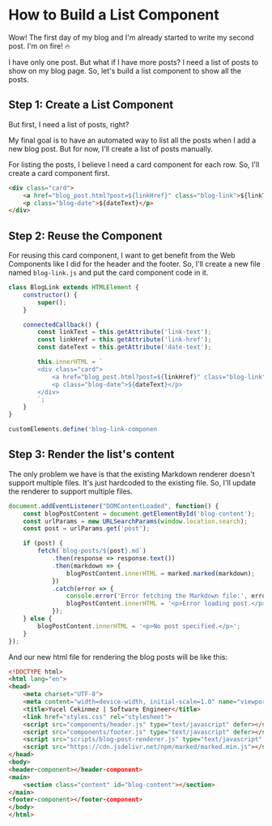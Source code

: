 # How to Build a List Component

Wow! The first day of my blog and I'm already started to write my second post. I'm on fire! 🔥

I have only one post. But what if I have more posts? I need a list of posts to show on my blog page. So, let's build a
list component to show all the posts.

## Step 1: Create a List Component

But first, I need a list of posts, right?

My final goal is to have an automated way to list all the posts when I add a new blog post. But for now, I'll create a
list of posts manually.

For listing the posts, I believe I need a card component for each row. So, I'll create a card component first.

```html
<div class="card">
    <a href="blog_post.html?post=${linkHref}" class="blog-link">${linkText}</a>
    <p class="blog-date">${dateText}</p>
</div>
```

## Step 2: Reuse the Component

For reusing this card component, I want to get benefit from the Web Components like I did for the header and the footer.
So, I'll create a new file named `blog-link.js` and put the card component code in it.

```javascript
class BlogLink extends HTMLElement {
    constructor() {
        super();
    }

    connectedCallback() {
        const linkText = this.getAttribute('link-text');
        const linkHref = this.getAttribute('link-href');
        const dateText = this.getAttribute('date-text');

        this.innerHTML = `
        <div class="card">
            <a href="blog_post.html?post=${linkHref}" class="blog-link">${linkText}</a>
            <p class="blog-date">${dateText}</p>
        </div>
        `;
    }
}

customElements.define('blog-link-componen
```

## Step 3: Render the list's content

The only problem we have is that the existing Markdown renderer doesn't support multiple files. It's just hardcoded to
the existing file. So, I'll update the renderer to support multiple files.

```javascript
document.addEventListener("DOMContentLoaded", function() {
    const blogPostContent = document.getElementById('blog-content');
    const urlParams = new URLSearchParams(window.location.search);
    const post = urlParams.get('post');

    if (post) {
        fetch(`blog-posts/${post}.md`)
            .then(response => response.text())
            .then(markdown => {
                blogPostContent.innerHTML = marked.marked(markdown);
            })
            .catch(error => {
                console.error('Error fetching the Markdown file:', error);
                blogPostContent.innerHTML = '<p>Error loading post.</p>';
            });
    } else {
        blogPostContent.innerHTML = '<p>No post specified.</p>';
    }
});
```

And our new html file for rendering the blog posts will be like this:

```html
<!DOCTYPE html>
<html lang="en">
<head>
    <meta charset="UTF-8">
    <meta content="width=device-width, initial-scale=1.0" name="viewport">
    <title>Yucel Cekinmez | Software Engineer</title>
    <link href="styles.css" rel="stylesheet">
    <script src="components/header.js" type="text/javascript" defer></script>
    <script src="components/footer.js" type="text/javascript" defer></script>
    <script src="scripts/blog-post-renderer.js" type="text/javascript" defer></script>
    <script src="https://cdn.jsdelivr.net/npm/marked/marked.min.js"></script>
</head>
<body>
<header-component></header-component>
<main>
    <section class="content" id="blog-content"></section>
</main>
<footer-component></footer-component>
</body>
</html>
```